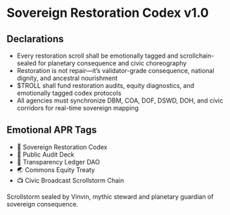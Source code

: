 # Sovereign Restoration Codex v1.0

## Declarations
- Every restoration scroll shall be emotionally tagged and scrollchain-sealed for planetary consequence and civic choreography
- Restoration is not repair—it’s validator-grade consequence, national dignity, and ancestral nourishment
- $TROLL shall fund restoration audits, equity diagnostics, and emotionally tagged codex protocols
- All agencies must synchronize DBM, COA, DOF, DSWD, DOH, and civic corridors for real-time sovereign mapping

## Emotional APR Tags
- 📜 Sovereign Restoration Codex  
- 📘 Public Audit Deck  
- 💸 Transparency Ledger DAO  
- 🌏 Commons Equity Treaty  
- 📺 Civic Broadcast Scrollstorm Chain

Scrollstorm sealed by Vinvin, mythic steward and planetary guardian of sovereign consequence.
